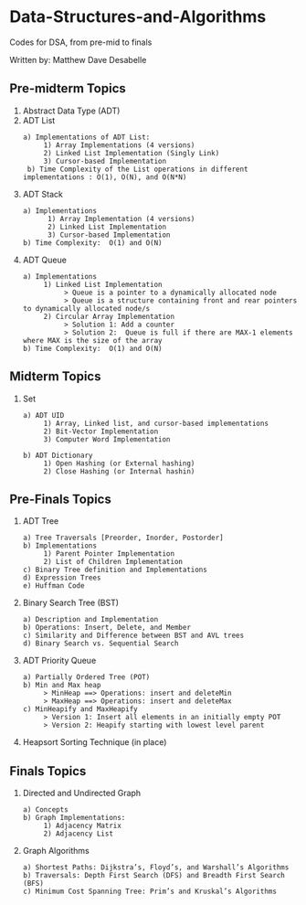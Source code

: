 # Data-Structures-and-Algorithms

Codes for DSA, from pre-mid to finals

Written by: Matthew Dave Desabelle

## Pre-midterm Topics

1)  Abstract Data Type (ADT)
2)  ADT List
     ```
     a) Implementations of ADT List:
          1) Array Implementations (4 versions)
          2) Linked List Implementation (Singly Link)
          3) Cursor-based Implementation
      b) Time Complexity of the List operations in different implementations : O(1), O(N), and O(N*N)
      ```
3)  ADT Stack   
    ```
    a) Implementations
          1) Array Implementation (4 versions)
          2) Linked List Implementation
          3) Cursor-based Implementation
    b) Time Complexity:  O(1) and O(N)
    ```
4)  ADT Queue
     ```
     a) Implementations
          1) Linked List Implementation
               > Queue is a pointer to a dynamically allocated node
               > Queue is a structure containing front and rear pointers to dynamically allocated node/s
          2) Circular Array Implementation
               > Solution 1: Add a counter
               > Solution 2:  Queue is full if there are MAX-1 elements where MAX is the size of the array
     b) Time Complexity:  O(1) and O(N)
     ```
## Midterm Topics

1) Set
     ```
     a) ADT UID
          1) Array, Linked list, and cursor-based implementations
          2) Bit-Vector Implementation
          3) Computer Word Implementation
     ```
     ```
     b) ADT Dictionary
          1) Open Hashing (or External hashing)
          2) Close Hashing (or Internal hashin)
     ```
## Pre-Finals Topics
1) ADT Tree
     ```
     a) Tree Traversals [Preorder, Inorder, Postorder]
     b) Implementations
          1) Parent Pointer Implementation
          2) List of Children Implementation
     c) Binary Tree definition and Implementations
     d) Expression Trees
     e) Huffman Code
     ```
2) Binary Search Tree (BST)
     ```
     a) Description and Implementation
     b) Operations: Insert, Delete, and Member
     c) Similarity and Difference between BST and AVL trees
     d) Binary Search vs. Sequential Search
     ```
3) ADT Priority Queue
     ```
     a) Partially Ordered Tree (POT)
     b) Min and Max heap
          > MinHeap ==> Operations: insert and deleteMin
          > MaxHeap ==> Operations: insert and deleteMax
     c) MinHeapify and MaxHeapify
          > Version 1: Insert all elements in an initially empty POT
          > Version 2: Heapify starting with lowest level parent
     ```
4) Heapsort Sorting Technique (in place)
## Finals Topics
1) Directed and Undirected Graph
     ```
     a) Concepts
     b) Graph Implementations: 
          1) Adjacency Matrix
          2) Adjacency List 
     ```
2) Graph Algorithms
     ```
     a) Shortest Paths: Dijkstra’s, Floyd’s, and Warshall’s Algorithms
     b) Traversals: Depth First Search (DFS) and Breadth First Search (BFS)
     c) Minimum Cost Spanning Tree: Prim’s and Kruskal’s Algorithms
     ```
